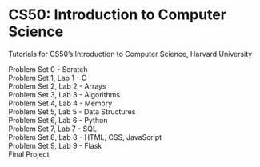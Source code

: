 # CS50: Introduction to Computer Science

Tutorials for CS50’s Introduction to Computer Science, Harvard University
<br>
<p>
Problem Set 0 - Scratch
<br>
Problem Set 1, Lab 1 - C
<br>
Problem Set 2, Lab 2 - Arrays
<br>
Problem Set 3, Lab 3 - Algorithms
<br>
Problem Set 4, Lab 4 - Memory
<br>
Problem Set 5, Lab 5 - Data Structures
<br>
Problem Set 6, Lab 6 - Python
<br>
Problem Set 7, Lab 7 - SQL
<br>
Problem Set 8, Lab 8 - HTML, CSS, JavaScript
<br>
Problem Set 9, Lab 9 - Flask
<br>
Final Project
